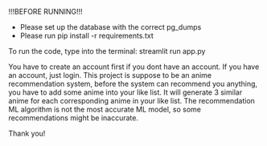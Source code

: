 !!!BEFORE RUNNING!!!
- Please set up the database with the correct pg_dumps
- Please run pip install -r requirements.txt

To run the code, type into the terminal:
    streamlit run app.py

You have to create an account first if you dont have an account. If you have an account, just login.
This project is suppose to be an anime recommendation system, before the system can recommend you anything,
you have to add some anime into your like list. It will generate 3 similar anime for each corresponding anime 
in your like list. The recommendation ML algorithm is not the most accurate ML model, so some recommendations 
might be inaccurate. 

Thank you!